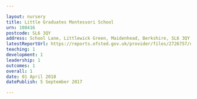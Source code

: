 ```yaml
---

layout: nursery
title: Little Graduates Montessori School
urn: 108416
postcode: SL6 3QY
address: School Lane, Littlewick Green, Maidenhead, Berkshire, SL6 3QY
latestReportUrl: https://reports.ofsted.gov.uk/provider/files/2726757/urn/108416.pdf
teaching: 1
development: 1
leadership: 1
outcomes: 1
overall: 1
date: 01 April 2018 
datePublish: 5 September 2017

---
```

